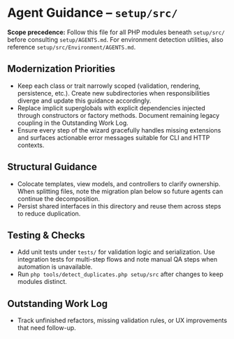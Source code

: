 # Agent Guidance – `setup/src/`

**Scope precedence:** Follow this file for all PHP modules beneath `setup/src/` before consulting
`setup/AGENTS.md`. For environment detection utilities, also reference
`setup/src/Environment/AGENTS.md`.

## Modernization Priorities
- Keep each class or trait narrowly scoped (validation, rendering, persistence, etc.). Create new
  subdirectories when responsibilities diverge and update this guidance accordingly.
- Replace implicit superglobals with explicit dependencies injected through constructors or factory
  methods. Document remaining legacy coupling in the Outstanding Work Log.
- Ensure every step of the wizard gracefully handles missing extensions and surfaces actionable
  error messages suitable for CLI and HTTP contexts.

## Structural Guidance
- Colocate templates, view models, and controllers to clarify ownership. When splitting files, note
  the migration plan below so future agents can continue the decomposition.
- Persist shared interfaces in this directory and reuse them across steps to reduce duplication.

## Testing & Checks
- Add unit tests under `tests/` for validation logic and serialization. Use integration tests for
  multi-step flows and note manual QA steps when automation is unavailable.
- Run `php tools/detect_duplicates.php setup/src` after changes to keep modules distinct.

## Outstanding Work Log
- Track unfinished refactors, missing validation rules, or UX improvements that need follow-up.
